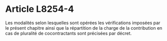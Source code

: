 # Article L8254-4

Les modalités selon lesquelles sont opérées les vérifications imposées par le présent chapitre ainsi que la répartition de la charge de la contribution en cas de pluralité de cocontractants sont précisées par décret.